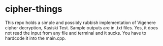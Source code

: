 # cipher-things
This repo holds a simple and possibly rubbish implementation of Vigenere cipher decryption, Kasiski Test.
Sample outputs are in .txt files.
Yes, it does not read the input from any file and terminal and it sucks. You have to hardcode it into the main.cpp.
